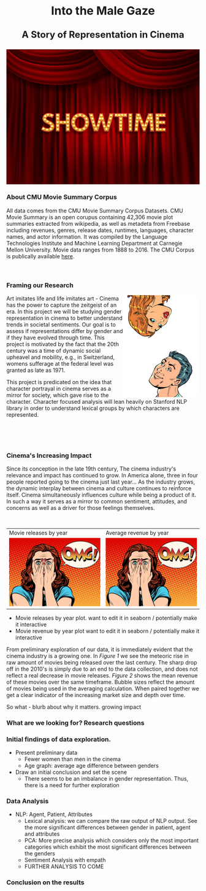 <p style="text-align:center;font-size:30px">  <strong>Into the Male Gaze </strong> </p>
<p style="text-align:center;font-size:24px">  <strong>A Story of Representation in Cinema </strong> </p>

<img src="assets/img/Showtime.jpg" align="middle" width="600" >
<br />

### About CMU Movie Summary Corpus
All data comes from the CMU Movie Summary Corpus Datasets. CMU Movie Summary is an open corupus containing 42,306 movie plot summaries extracted from wikipedia, as well as metadeta from Freebase including revenues, genres, release dates, runtimes, languages, character names, and actor information. It was compiled by the Language Technologies Institute and Machine Learning Department at Carnegie Mellon University. Movie data ranges from 1888 to 2016. The CMU Corpus is publically available [here](http://www.cs.cmu.edu/~ark/personas/).
<br />
<br />
<br />



### Framing our Research
<img align="right" width="200" src="assets/img/Duality.jpg">
Art imitates life and life imitates art - Cinema has the power to capture the zeitgeist of an era. In this project we will be studying gender representation in cinema to better understand trends in societal sentiments. Our goal is to assess if representations differ by gender and if they have evolved through time. This project is motivated by the fact that the 20th century was a time of dynamic social upheavel and mobility, e.g., in Switzerland, womens sufferage at the federal level was granted as late as 1971.

This project is predicated on the idea that character portrayal in cinema serves as a mirror for society, which gave rise to the character. Character focused analysis will lean heavily on Stanford NLP library in order to understand lexical groups by which characters are represented.

<br />
<br />
<br />


### Cinema's Increasing Impact
Since its conception in the late 19th century, The cinema industry's relevance and impact has continued to grow. In America alone, three in four people reported going to the cinema just last year... As the industry grows, the dynamic interplay between cinema and culture continues to reinforce itself. Cinema simultaneously influences culture while being a product of it. In such a way it serves as a mirror to common sentiment, attitudes, and concerns as well as a driver for those feelings themselves. 

<br />

<table>
  <tr>
    <td>Movie releases by year</td>
     <td>Average revenue by year</td>
  </tr>
  <tr>
    <td><img src="assets/img/OMG.jpg" width=350 ></td>
    <td><img src="assets/img/OMG.jpg" width=350 ></td>
  </tr>
 </table>

- Movie releases by year plot. want to edit it in seaborn / potentially make it interactive
- Movie revenue by year plot want to edit it in seaborn / potentially make it interactive

From preliminary exploration of our data, it is immediately evident that the cinema industry is a growing one. In _Figure 1_ we see the meteoric rise in raw amount of movies being released over the last century. The sharp drop off in the 2010's is simply due to an end to the data collection, and does not reflect a real decrease in movie releases. _Figure 2_ shows the mean revenue of these movies over the same timeframe. Bubble sizes reflect the amount of movies being used in the averaging calculation. When paired together we get a clear indicator of the increasing market size and depth over time.

So what - blurb about why it matters. growing impact

### What are we looking for? Research questions

### Initial findings of data exploration. 
* Present preliminary data
    + Fewer women than men in the cinema
    + Age graph: average age difference between genders
* Draw an initial conclusion and set the scene
    + There seems to be an imbalance in gender representation. Thus, there is a  need for further exploration

### Data Analysis
* NLP: Agent, Patient, Attributes
    + Lexical analysis: we can compare the raw output of NLP output. See the more significant differences between gender in patient, agent and attributes
    + PCA: More precise analysis which considers only the most important categories which exhibit the most significant differences between the genders
    + Sentiment Analysis with empath
    + FURTHER ANALYSIS TO COME
    
### Conclusion on the results
